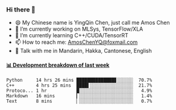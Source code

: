 ### Hi there 👋
- 😄 My Chinese name is YingQin Chen, just call me Amos Chen
- 🔭 I’m currently working on MLSys, TensorFlow/XLA
- 🌱 I’m currently learning C++/CUDA/TensorRT
- 📫 How to reach me: AmosChenYQ@foxmail.com
- 💬 Talk with me in Mandarin, Hakka, Cantonese, English

<!-- waka-box start -->
#### <a href="https://gist.github.com/becb911736b10de673d72f2a472b1e52" target="_blank">📊 Development breakdown of last week</a>
```text
Python     14 hrs 26 mins ██████████████▊░░░░░░  70.7%
C++        4 hrs 25 mins  ████▌░░░░░░░░░░░░░░░░  21.7%
Protoco... 1 hr           █░░░░░░░░░░░░░░░░░░░░   4.9%
Markdown   16 mins        ▎░░░░░░░░░░░░░░░░░░░░   1.4%
Text       8 mins         ▏░░░░░░░░░░░░░░░░░░░░   0.7%
```
<!-- waka-box end -->


<!--
**AmosChenYQ/AmosChenYQ** is a ✨ _special_ ✨ repository because its `README.md` (this file) appears on your GitHub profile.

Here are some ideas to get you started:

- 🔭 I’m currently working on 
- 🌱 I’m currently learning ...
- 👯 I’m looking to collaborate on ...
- 🤔 I’m looking for help with ...
- 📫 How to reach me: AmosChenYQ@foxmail.com
- 😄 Pronouns: ...
- ⚡ Fun fact: ...
-->
